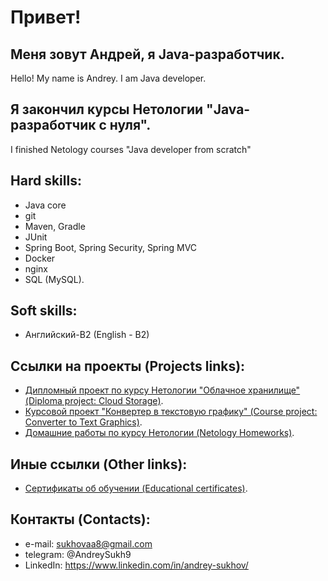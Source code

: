 # Привет! 

## Меня зовут Андрей, я Java-разработчик. 
Hello! My name is Andrey. I am Java developer.

## Я закончил курсы Нетологии "Java-разработчик с нуля".
I finished Netology courses "Java developer from scratch"

## Hard skills:
- Java core
- git
- Maven, Gradle
- JUnit
- Spring Boot, Spring Security, Spring MVC
- Docker
- nginx
- SQL (MySQL).

## Soft skills:
- Английский-B2 (English - B2)

## Ссылки на проекты (Projects links):
- [Дипломный проект по курсу Нетологии "Облачное хранилище" (Diploma project: Cloud Storage)](https://github.com/AASukhov/Netology_Diploma_Project).
- [Курсовой проект "Конвертер в текстовую графику" (Course project: Converter to Text Graphics)](https://github.com/AASukhov/Course_project).
- [Домашние работы по курсу Нетологии (Netology Homeworks)](https://github.com/AASukhov/Portfolio).

## Иные ссылки (Other links):
- [Сертификаты об обучении (Educational certificates)](https://github.com/AASukhov/Certificates).

## Контакты (Contacts):
- e-mail: sukhovaa8@gmail.com
- telegram: @AndreySukh9
- LinkedIn: https://www.linkedin.com/in/andrey-sukhov/




